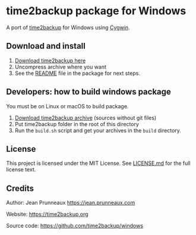 # time2backup package for Windows

A port of [time2backup](https://time2backup.org) for Windows using [Cygwin](https://www.cygwin.com).

## Download and install
1. [Download time2backup here](https://time2backup.org)
2. Uncompress archive where you want
3. See the [README](package/README.md) file in the package for next steps.

## Developers: how to build windows package
You must be on Linux or macOS to build package.

1. [Download time2backup archive](https://time2backup.org) (sources without git files)
2. Put time2backup folder in the root of this directory
3. Run the `build.sh` script and get your archives in the `build` directory.

## License
This project is licensed under the MIT License. See [LICENSE.md](LICENSE.md) for the full license text.

## Credits
Author: Jean Prunneaux https://jean.prunneaux.com

Website: https://time2backup.org

Source code: https://github.com/time2backup/windows
